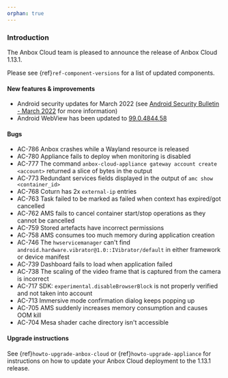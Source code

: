 ```yaml
---
orphan: true
---
```

### Introduction

The Anbox Cloud team is pleased to announce the release of Anbox Cloud 1.13.1.

Please see {ref}`ref-component-versions` for a list of updated components.

#### New features & improvements

* Android security updates for March 2022 (see [Android Security Bulletin - March 2022](https://source.android.com/security/bulletin/2022-03-01) for more information)
* Android WebView has been updated to [99.0.4844.58](https://chromereleases.googleblog.com/2022/03/stable-channel-update-for-desktop.html)

#### Bugs

* AC-786 Anbox crashes while a Wayland resource is released
* AC-780 Appliance fails to deploy when monitoring is disabled
* AC-777 The command `anbox-cloud-appliance gateway account create <account>` returned a slice of bytes in the output
* AC-773 Redundant services fields displayed in the output of `amc show <container_id>`
* AC-768 Coturn has 2x `external-ip` entries
* AC-763 Task failed to be marked as failed when context has expired/got cancelled
* AC-762 AMS fails to cancel container start/stop operations as they cannot be cancelled
* AC-759 Stored artefacts have incorrect permissions
* AC-758 AMS consumes too much memory during application creation
* AC-746 The `hwservicemanager` can't find  `android.hardware.vibrator@1.0::IVibrator/default` in either framework or device manifest
* AC-739 Dashboard fails to load when application failed
* AC-738 The scaling of the video frame that is captured from the camera is incorrect
* AC-717 SDK: `experimental.disableBrowserBlock` is not properly verified and not taken into account
* AC-713 Immersive mode confirmation dialog keeps popping up
* AC-705 AMS suddenly increases memory consumption and causes OOM kill
* AC-704 Mesa shader cache directory isn't accessible

#### Upgrade instructions

See {ref}`howto-upgrade-anbox-cloud` or {ref}`howto-upgrade-appliance` for instructions on how to update your Anbox Cloud deployment to the 1.13.1 release.
